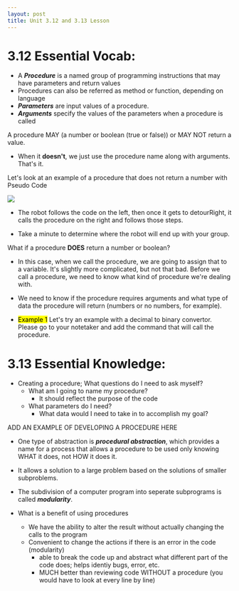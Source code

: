```yaml
---
layout: post
title: Unit 3.12 and 3.13 Lesson 
---
```

# 3.12 Essential Vocab: 
- A ***Procedure*** is a named group of programming instructions that may have parameters and return values 
- Procedures can also be referred as method or function, depending on language
- ***Parameters*** are input values of a procedure. 
- ***Arguments*** specify the values of the parameters when a procedure is called

A procedure MAY (a number or boolean (true or false)) or MAY NOT return a value. 

- When it **doesn't**, we just use the procedure name along with arguments. That's it. 

Let's look at an example of a procedure that does not return a number with Pseudo Code

![]({{site.baseurl}}/images/ex1.png)

- The robot follows the code on the left, then once it gets to detourRight, it calls the procedure on the right and follows those steps. 

- Take a minute to determine where the robot will end up with your group.

What if a procedure **DOES** return a number or boolean?

- In this case, when we call the procedure, we are going to assign that to a variable. It's slightly more complicated, but not that bad. Before we call a procedure, we need to know what kind of procedure we're dealing with.

- We need to know if the procedure requires arguments and what type of data the procedure will return (numbers or no numbers, for example). 

- <mark>Example 1</mark> Let's try an example with a decimal to binary convertor. Please go to your notetaker and add the command that will call the procedure. 


# 3.13 Essential Knowledge: 
-  Creating a procedure; What questions do I need to ask myself? 
    - What am I going to name my procedure? 
        - It should reflect the purpose of the code
    - What parameters do I need?
        - What data would I need to take in to accomplish my goal?

ADD AN EXAMPLE OF DEVELOPING A PROCEDURE HERE 

- One type of abstraction is ***procedural abstraction***, which provides a name for a process that allows a procedure to be used only knowing WHAT it does, not HOW it does it. 
- It allows a solution to a large problem based on the solutions of smaller subproblems. 
- The subdivision of a computer program into seperate subprograms is called ***modularity***. 

- What is a benefit of using procedures
    - We have the ability to alter the result without actually changing the calls to the program
    - Convenient to change the actions if there is an error in the code (modularity)
        - able to break the code up and abstract what different part of the code does; helps identiy bugs, error, etc. 
        - MUCH better than reviewing code WITHOUT a procedure (you would have to look at every line by line)


